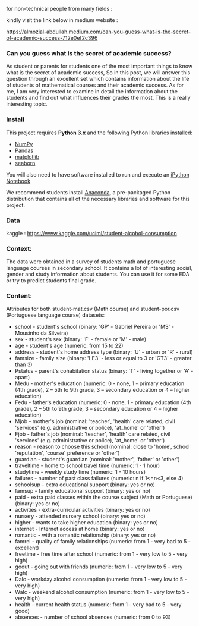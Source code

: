 
for non-technical people from many fields : 

kindly visit the link below in medium website : 

https://almozial-abdullah.medium.com/can-you-guess-what-is-the-secret-of-academic-success-712e0ef2c396


### Can you guess what is the secret of academic success?

As student or parents for students one of the most important things to know what is the secret of academic success, So in this post, we will answer this question through an excellent set which contains information about the life of students of mathematical courses and their academic success. As for me, I am very interested to examine in detail the information about the students and find out what influences their grades the most. This is a really interesting topic.


### Install

This project requires **Python 3.x** and the following Python libraries installed:

- [NumPy](http://www.numpy.org/)
- [Pandas](http://pandas.pydata.org)
- [matplotlib](http://matplotlib.org/)
- [seaborn](https://seaborn.pydata.org/)

You will also need to have software installed to run and execute an [iPython Notebook](http://ipython.org/notebook.html)

We recommend students install [Anaconda](https://www.continuum.io/downloads), a pre-packaged Python distribution that contains all of the necessary libraries and software for this project. 

### Data

kaggle : https://www.kaggle.com/uciml/student-alcohol-consumption

### Context:
The data were obtained in a survey of students math and portuguese language courses in secondary school. It contains a lot of interesting social, gender and study information about students. You can use it for some EDA or try to predict students final grade.

### Content:
Attributes for both student-mat.csv (Math course) and student-por.csv (Portuguese language course) datasets:

-	school - student's school (binary: 'GP' - Gabriel Pereira or 'MS' - Mousinho da Silveira)
-	sex - student's sex (binary: 'F' - female or 'M' - male)
-	age - student's age (numeric: from 15 to 22)
-	address - student's home address type (binary: 'U' - urban or 'R' - rural)
-	famsize - family size (binary: 'LE3' - less or equal to 3 or 'GT3' - greater than 3)
-	Pstatus - parent's cohabitation status (binary: 'T' - living together or 'A' - apart)
-	Medu - mother's education (numeric: 0 - none, 1 - primary education (4th grade), 2 – 5th to 9th grade, 3 – secondary education or 4 – higher education)
-	Fedu - father's education (numeric: 0 - none, 1 - primary education (4th grade), 2 – 5th to 9th grade, 3 – secondary education or 4 – higher education)
-	Mjob - mother's job (nominal: 'teacher', 'health' care related, civil 'services' (e.g. administrative or police), 'at_home' or 'other')
-	Fjob - father's job (nominal: 'teacher', 'health' care related, civil 'services' (e.g. administrative or police), 'at_home' or 'other')
-	reason - reason to choose this school (nominal: close to 'home', school 'reputation', 'course' preference or 'other')
-	guardian - student's guardian (nominal: 'mother', 'father' or 'other')
-	traveltime - home to school travel time (numeric: 1 - 1 hour)
-	studytime - weekly study time (numeric: 1 - 10 hours)
-	failures - number of past class failures (numeric: n if 1<=n<3, else 4)
-	schoolsup - extra educational support (binary: yes or no)
-	famsup - family educational support (binary: yes or no)
-	paid - extra paid classes within the course subject (Math or Portuguese) (binary: yes or no)
-	activities - extra-curricular activities (binary: yes or no)
-	nursery - attended nursery school (binary: yes or no)
-	higher - wants to take higher education (binary: yes or no)
-	internet - Internet access at home (binary: yes or no)
-	romantic - with a romantic relationship (binary: yes or no)
-	famrel - quality of family relationships (numeric: from 1 - very bad to 5 - excellent)
-	freetime - free time after school (numeric: from 1 - very low to 5 - very high)
-	goout - going out with friends (numeric: from 1 - very low to 5 - very high)
-	Dalc - workday alcohol consumption (numeric: from 1 - very low to 5 - very high)
-	Walc - weekend alcohol consumption (numeric: from 1 - very low to 5 - very high)
-	health - current health status (numeric: from 1 - very bad to 5 - very good)
-	absences - number of school absences (numeric: from 0 to 93)
